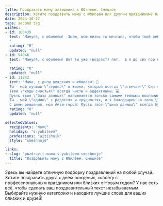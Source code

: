 ```yaml
---
title: Поздравить маму айтишника с Юбилеем. Смешное
description: Хотите поздравить маму с Юбилеем или другим праздником? Наш ИИ создаст незабываемое поздравление, а вы обязательно выделитесь среди других.  
date: 2024-10-27
tags: second tag
wishes:
- id: 105439
  text: "Мамуля, с юбилеем!  Знаю, всю жизнь ты мечтала, чтобы твой ребенок стал космонавтом или, на худой конец, врачом. А получился… айтишник! Но зато какой!  Я тебе столько гигабайтов счастья и терабайты любви подарил(а), что никакой космонавт и не снился!  Пусть баги в жизни обходят тебя стороной, а обновления только улучшают настроение. С праздником, лучшая в мире системная администраторша моей сердечной операционной системы!
  "
  rating: "0"
  updated: "null"
- id: 54046
  text: "Мамуля, с юбилеем! Вот ты уже (возраст) лет,  а я до сих пор не могу понять, как ты выучила все эти пароли от Wi-Fi! 🎉  Но главное – ты, как и раньше, в курсе всех последних трендов: от мемов до блокчейна! 😂  С днем рождения, моя самая крутая  IT-мама! 👩‍💻
  "
  rating: "0"
  updated: "null"
- id: 11242
  text: "Мама, с днем рождения и юбилеем! 🎉
  Ты - мой лучший \"сервер\" в жизни, который всегда \"отвечает\" без сбоев. 🖥️
  Твои \"коды счастья\" всегда чисты и эффективны. 💻
  Пусть твоя \"база данных\" наполняется только самыми теплыми воспоминаниями, а \"обновления жизни\" приходят с улыбкой. 😊
  Ты - мой \"админ\" в радостях и трудностях, и я благодарен за твою \"поддержку\" 24/7. 💖
  С днем рождения, мой Айти-герой! Пусть твоя \"шина данных\" всегда будет быстрой, а \"память\" - безупречной! 🎂🎈"
  rating: "0"
  updated: "null"

selectedValues:
  recipients: "mamu"
  holidays: "s-yubileem"
  professions: "aitishnik"
  style: "smeshnoje"

links:
- slug: "pozdravit-mamu-s-yubileem-smeshnoje"
  title: "Поздравить маму с Юбилеем. Смешное"
---
```


Здесь вы найдете отличную подборку поздравлений на любой случай.
Хотите поздравить друга с днём рождения, коллегу с профессиональным праздником или близких с Новым годом? У нас есть всё, чтобы сделать ваш поздравительный текст незабываемым. Выбирайте нужную категорию и находите лучшие слова для ваших близких и друзей!
